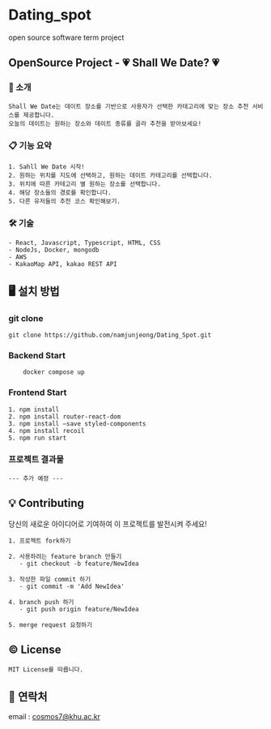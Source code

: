 # Dating_spot

open source software term project

## OpenSource Project - 💗 Shall We Date? 💗

### 📢 소개
```
Shall We Date는 데이트 장소를 기반으로 사용자가 선택한 카테고리에 맞는 장소 추천 서비스를 제공합니다.
오늘의 데이트는 원하는 장소와 데이트 종류를 골라 추천을 받아보세요!
```

### 📋 기능 요약
```
1. Sahll We Date 시작!
2. 원하는 위치를 지도에 선택하고, 원하는 데이트 카테고리를 선택합니다.
3. 위치에 따른 카테고리 별 원하는 장소를 선택합니다.
4. 해당 장소들의 경로를 확인합니다.
5. 다른 유저들의 추천 코스 확인해보기.
```

### 🛠 기술
```
- React, Javascript, Typescript, HTML, CSS
- NodeJs, Docker, mongodb
- AWS
- KakaoMap API, kakao REST API
```

## 🖥 설치 방법
### git clone
```
git clone https://github.com/namjunjeong/Dating_Spot.git
```

### Backend Start

```
    docker compose up
```

### Frontend Start
```
1. npm install
2. npm install router-react-dom
3. npm install —save styled-components
4. npm install recoil
5. npm run start
```


### 프로젝트 결과물
```
--- 추가 예정 ---
```

## 💡 Contributing
당신의 새로운 아이디어로 기여하여 이 프로젝트를 발전시켜 주세요!

```
1. 프로젝트 fork하기

2. 사용하려는 feature branch 만들기
   - git checkout -b feature/NewIdea
   
3. 작성한 파일 commit 하기
   - git commit -m 'Add NewIdea'
   
4. branch push 하기
   - git push origin feature/NewIdea
   
5. merge request 요청하기
```


## ©️ License
```
MIT License를 따릅니다.
```

## 📧 연락처
email : cosmos7@khu.ac.kr



